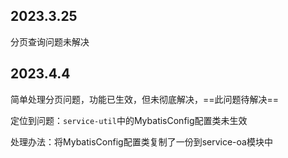 ## 2023.3.25

分页查询问题未解决

## 2023.4.4

简单处理分页问题，功能已生效，但未彻底解决，==此问题待解决==

定位到问题：`service-util`中的MybatisConfig配置类未生效

处理办法：将MybatisConfig配置类复制了一份到service-oa模块中